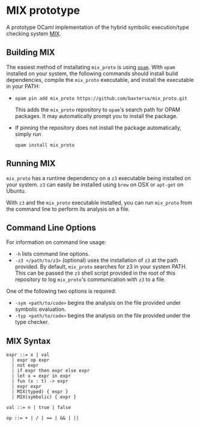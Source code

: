MIX prototype
===

A prototype OCaml implementation of the hybrid symbolic execution/type checking system [MIX](http://www.cs.colorado.edu/~bec/papers/pldi10-mix.pdf).

Building MIX
---
The easiest method of installating `mix_proto` is using [`opam`](https://opam.ocaml.org/doc/Install.html). With `opam` installed on your system, the following commands should install build dependencies, compile the `mix_proto` executable, and install the executable in your PATH:
- `opam pin add mix_proto https://github.com/baxtersa/mix_proto.git`
  
  This adds the `mix_proto` repository to `opam`'s search path for OPAM packages. It may automatically prompt you to install the package.
- If pinning the repository does not install the package automatically, simply run

  `opam install mix_proto`
  
Running MIX
---
`mix_proto` has a runtime dependency on a `z3` executable being installed on your system. `z3` can easily be installed using `brew` on OSX or `apt-get` on Ubuntu.

With `z3` and the `mix_proto` executable installed, you can run `mix_proto` from the command line to perform its analysis on a file.

Command Line Options
---
For information on command line usage:
- `-h` lists command line options.
- `-z3 </path/to/z3>` (optional) uses the installation of `z3` at the path provided. By default, `mix_proto` searches for z3 in your system PATH. This can be passed the `z3` shell script provided in the root of this repository to log `mix_proto`'s communication with `z3` to a file.

One of the following two options is required:
- `-sym <path/to/code>` begins the analysis on the file provided under symbolic evaluation.
- `-typ <path/to/code>` begins the analysis on the file provided under the type checker.

MIX Syntax
---
```
expr ::= x | val
  | expr op expr
  | not expr
  | if expr then expr else expr
  | let x = expr in expr
  | fun (x : t) -> expr
  | expr expr
  | MIX(typed) { expr }
  | MIX(symbolic) { expr }
  
val ::= n | true | false

op ::= + | / | == | && | ||
```
